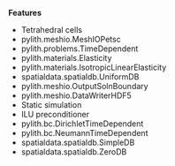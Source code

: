 
**Features**

* Tetrahedral cells
* pylith.meshio.MeshIOPetsc
* pylith.problems.TimeDependent
* pylith.materials.Elasticity
* pylith.materials.IsotropicLinearElasticity
* spatialdata.spatialdb.UniformDB
* pylith.meshio.OutputSolnBoundary
* pylith.meshio.DataWriterHDF5
* Static simulation
* ILU preconditioner
* pylith.bc.DirichletTimeDependent
* pylith.bc.NeumannTimeDependent
* spatialdata.spatialdb.SimpleDB
* spatialdata.spatialdb.ZeroDB
